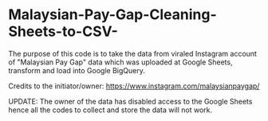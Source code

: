 # Malaysian-Pay-Gap-Cleaning-Sheets-to-CSV-

The purpose of this code is to take the data from viraled Instagram account of "Malaysian Pay Gap" data which was uploaded at Google Sheets, transform and load into Google BigQuery.

Credits to the initiator/owner:
https://www.instagram.com/malaysianpaygap/

UPDATE:
The owner of the data has disabled access to the Google Sheets hence all the codes to collect and store the data will not work.
